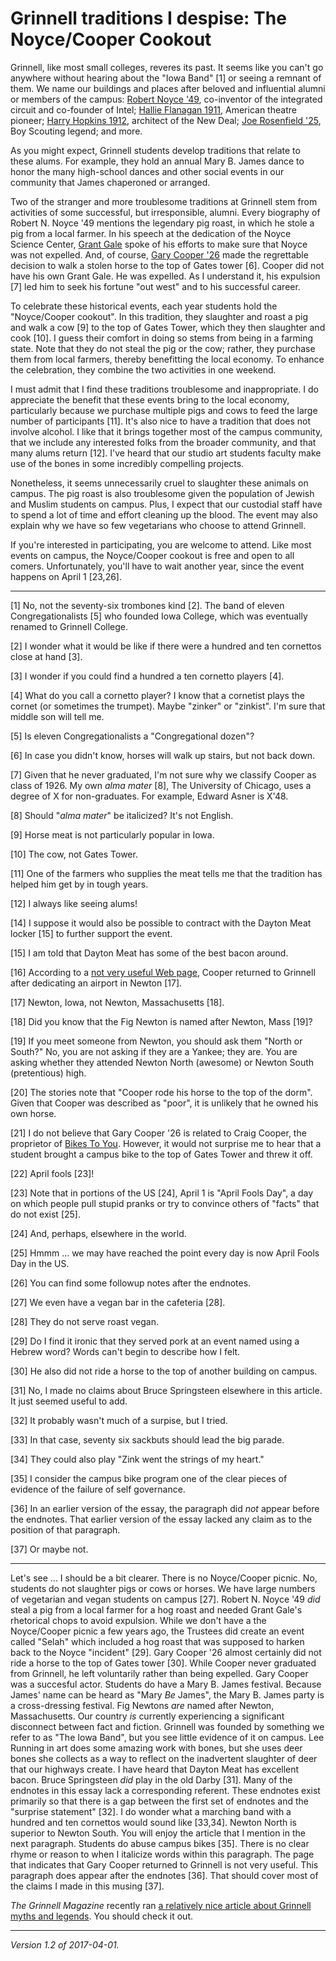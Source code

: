 Grinnell traditions I despise: The Noyce/Cooper Cookout
=======================================================

Grinnell, like most small colleges, reveres its past.  It seems
like you can't go anywhere without hearing about the "Iowa Band"
[1] or seeing a remnant of them.  We name our buildings and places 
after beloved and influential alumni or members of the campus: [Robert
Noyce '49](robert-noyce), co-inventor of the integrated circuit and
co-founder of Intel; [Hallie Flanagan 1911](hallie-flanagan), American
theatre pioneer; [Harry Hopkins 1912](harry-hopkins), architect of the New
Deal; [Joe Rosenfield '25](joe-rosenfield), Boy Scouting legend; and more.

As you might expect, Grinnell students develop traditions that relate
to these alums.  For example, they hold an annual Mary B. James dance
to honor the many high-school dances and other social events in our
community that James chaperoned or arranged.

Two of the stranger and more troublesome traditions at Grinnell stem from
activities of some successful, but irresponsible, alumni.  Every biography
of Robert N. Noyce '49 mentions the legendary pig roast, in which he
stole a pig from a local farmer.  In his speech at the dedication of
the Noyce Science Center, [Grant Gale](grant-gale) spoke of his efforts
to make sure that Noyce was not expelled.  And, of course, [Gary Cooper
'26](gary-cooper) made the regrettable decision to walk a stolen horse
to the top of Gates tower [6].  Cooper did not have his own Grant Gale.
He was expelled.  As I understand it, his expulsion [7] led him to seek
his fortune "out west" and to his successful career.

To celebrate these historical events, each year students hold the 
"Noyce/Cooper cookout".  In this tradition, they slaughter and
roast a pig and walk a cow [9] to the top of Gates Tower, which they
then slaughter and cook [10].  I guess their comfort in doing so stems from
being in a farming state.  Note that they do not steal the pig or the
cow; rather, they purchase them from local farmers, thereby benefitting
the local economy.  To enhance the celebration, they combine the two
activities in one weekend.

I must admit that I find these traditions troublesome and inappropriate.
I do appreciate the benefit that these events bring to the local economy,
particularly because we purchase multiple pigs and cows to feed the
large number of participants [11].  It's also nice to have a tradition
that does not involve alcohol.  I like that it brings together most
of the campus community, that we include any interested folks from the
broader community, and that many alums return [12].  I've heard
that our studio art students faculty make use of the bones in some
incredibly compelling projects.  

Nonetheless, it seems unnecessarily cruel to slaughter these animals
on campus.  The pig roast is also troublesome given the population of
Jewish and Muslim students on campus.  Plus, I expect that our custodial
staff have to spend a lot of time and effort cleaning up the blood.
The event may also explain why we have so few vegetarians who choose to
attend Grinnell.

If you're interested in participating, you are welcome to attend.  Like
most events on campus, the Noyce/Cooper cookout is free and open to all
comers.  Unfortunately, you'll have to wait another year, since the
event happens on April 1 [23,26].

---

[1] No, not the seventy-six trombones kind [2].  The band of eleven
Congregationalists [5] who founded Iowa College, which was eventually
renamed to Grinnell College.

[2] I wonder what it would be like if there were a hundred and ten
cornettos close at hand [3].

[3] I wonder if you could find a hundred a ten cornetto players [4].

[4] What do you call a cornetto player?  I know that a cornetist plays 
the cornet (or sometimes the trumpet).  Maybe "zinker" or "zinkist".
I'm sure that middle son will tell me.

[5] Is eleven Congregationalists a "Congregational dozen"?

[6] In case you didn't know, horses will walk up stairs, but not back down.

[7] Given that he never graduated, I'm not sure why we classify Cooper
as class of 1926.  My own *alma mater* [8], The University of Chicago, uses
a degree of X for non-graduates.  For example, Edward Asner is X'48.

[8] Should "*alma mater*" be italicized?  It's not English.

[9] Horse meat is not particularly popular in Iowa.

[10] The cow, not Gates Tower.

[11] One of the farmers who supplies the meat tells me that the tradition
has helped him get by in tough years.

[12] I always like seeing alums!

[14] I suppose it would also be possible to contract with the Dayton Meat
locker [15] to further support the event.

[15] I am told that Dayton Meat has some of the best bacon around.

[16] According to a [not very useful Web
page](https://www.grinnell.edu/about/history/gary-cooper-revisits-grinnell),
Cooper returned to Grinnell after dedicating an airport in Newton [17].

[17] Newton, Iowa, not Newton, Massachusetts [18].

[18] Did you know that the Fig Newton is named after Newton, Mass [19]?

[19] If you meet someone from Newton, you should ask them "North or South?"
No, you are not asking if they are a Yankee; they are.  You are asking whether
they attended Newton North (awesome) or Newton South (pretentious) high.

[20] The stories note that "Cooper rode his horse to the top of the dorm".
Given that Cooper was described as "poor", it is unlikely that he owned
his own horse.

[21] I do not believe that Gary Cooper '26 is related to Craig Cooper, the
proprietor of [Bikes To You](http://www.bikestoyou.com/).  However, it would
not surprise me to hear that a student brought a campus bike to the top of
Gates Tower and threw it off.

[22] April fools [23]!

[23] Note that in portions of the US [24], April 1 is "April Fools Day", a day
on which people pull stupid pranks or try to convince others of 
"facts" that do not exist [25].

[24] And, perhaps, elsewhere in the world.

[25] Hmmm ... we may have reached the point every day is now April Fools Day 
in the US.

[26] You can find some followup notes after the endnotes.

[27] We even have a vegan bar in the cafeteria [28].

[28] They do not serve roast vegan.

[29] Do I find it ironic that they served pork at an event named using a Hebrew
word?  Words can't begin to describe how I felt.

[30] He also did not ride a horse to the top of another building on campus.

[31] No, I made no claims about Bruce Springsteen elsewhere in this article.
It just seemed useful to add.

[32] It probably wasn't much of a surpise, but I tried.

[33] In that case, seventy six sackbuts should lead the big parade.

[34] They could also play "Zink went the strings of my heart."

[35] I consider the campus bike program one of the clear pieces of evidence
of the failure of self governance.

[36] In an earlier version of the essay, the paragraph did *not*
appear before the endnotes.  That earlier version of the essay lacked
any claim as to the position of that paragraph.

[37] Or maybe not.

---

Let's see ... I should be a bit clearer.  There is no Noyce/Cooper picnic.
No, students do not slaughter pigs or cows or horses.  We have large
numbers of vegetarian and vegan students on campus [27].  Robert N. Noyce
'49 *did* steal a pig from a local farmer for a hog roast and needed Grant
Gale's rhetorical chops to avoid expulsion.  While we don't have a the
Noyce/Cooper picnic a few years ago, the Trustees did create an event
called "Selah" which included a hog roast that was supposed to harken
back to the Noyce "incident" [29].  Gary Cooper '26 almost certainly
did not ride a horse to the top of Gates tower [30].  While Cooper
never graduated from Grinnell, he left voluntarily rather than being
expelled.  Gary Cooper was a succesful actor.  Students do have a
Mary B. James festival.  Because James' name can be heard as "Mary
*Be* James", the Mary B. James party is a cross-dressing festival.
Fig Newtons *are* named after Newton, Massachusetts.  Our country *is*
currently experiencing a significant disconnect between fact and fiction.
Grinnell was founded by something we refer to as "The Iowa Band", but
you see little evidence of it on campus.  Lee Running in art does some
amazing work with bones, but she uses deer bones she collects as a way to
reflect on the inadvertent slaughter of deer that our highways create.
I have heard that Dayton Meat has excellent bacon.  Bruce Springsteen
*did* play in the old Darby [31].  Many of the endnotes in this essay lack
a corresponding referent.  These endnotes exist primarily so that there
is a gap between the first set of endnotes and the "surprise statement"
[32].  I do wonder what a marching band with a hundred and ten cornettos
would sound like [33,34].  Newton North is superior to Newton South.
You will enjoy the article that I mention in the next paragraph.
Students do abuse campus bikes [35].  There is no clear rhyme or reason
to when I italicize words within this paragraph.  The page that indicates
that Gary Cooper returned to Grinnell is not very useful.  This
paragraph does appear after the endnotes [36].  That should
cover most of the claims I made in this musing [37].

_The Grinnell Magazine_ recently ran [a relatively nice article about
Grinnell myths and legends](https://www.grinnell.edu/news/campus-myth-busters).
You should check it out.

---

*Version 1.2 of 2017-04-01.*

